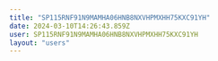 ```yaml
---
title: "SP115RNF91N9MAMHA06HNB8NXVHPMXHH75KXC91YH"
date: 2024-03-10T14:26:43.859Z
user: SP115RNF91N9MAMHA06HNB8NXVHPMXHH75KXC91YH
layout: "users"
---
```

    